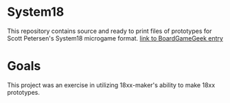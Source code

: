 # System18
This repository contains source and ready to print files of prototypes for Scott Petersen's System18 microgame format.
[link to BoardGameGeek entry](https://boardgamegeek.com/thread/3238633/system18-18xx-microgame-format/page/1
)
# Goals
This project was an exercise in utilizing 18xx-maker's ability to make 18xx prototypes.
